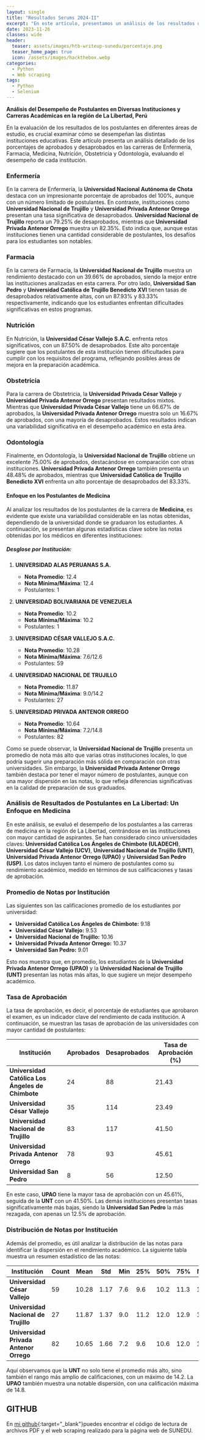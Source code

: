 ```yaml
---
layout: single
title: "Resultados Serums 2024-II"
excerpt: "En este artículo, presentamos un análisis de los resultados de los postulantes en diversas carreras en la región de **La Libertad, Perú**. El estudio se basa en datos de estudiantes para cada una de las seis carreras analizadas. Nos centraremos especialmente en los resultados de los postulantes de **Medicina**, detallando el rendimiento de acuerdo con la institución donde se graduaron."
date: 2023-11-26
classes: wide
header:
  teaser: assets/images/htb-writeup-sunedu/porcentaje.png
  teaser_home_page: true
  icon: /assets/images/hackthebox.webp
categories:
  - Python
  - Web scraping
tags:  
  - Python
  - Selenium
---
```


**Análisis del Desempeño de Postulantes en Diversas Instituciones y Carreras Académicas en la región de La Libertad, Perú**

En la evaluación de los resultados de los postulantes en diferentes áreas de estudio, es crucial examinar cómo se desempeñan las distintas instituciones educativas. Este artículo presenta un análisis detallado de los porcentajes de aprobados y desaprobados en las carreras de Enfermería, Farmacia, Medicina, Nutrición, Obstetricia y Odontología, evaluando el desempeño de cada institución.

### **Enfermería**

En la carrera de Enfermería, la **Universidad Nacional Autónoma de Chota** destaca con un impresionante porcentaje de aprobados del 100%, aunque con un número limitado de postulantes. En contraste, instituciones como **Universidad Nacional de Trujillo** y **Universidad Privada Antenor Orrego** presentan una tasa significativa de desaprobados. **Universidad Nacional de Trujillo** reporta un 79.25% de desaprobados, mientras que **Universidad Privada Antenor Orrego** muestra un 82.35%. Esto indica que, aunque estas instituciones tienen una cantidad considerable de postulantes, los desafíos para los estudiantes son notables.

### **Farmacia**

En la carrera de Farmacia, la **Universidad Nacional de Trujillo** muestra un rendimiento destacado con un 39.66% de aprobados, siendo la mejor entre las instituciones analizadas en esta carrera. Por otro lado, **Universidad San Pedro** y **Universidad Católica de Trujillo Benedicto XVI** tienen tasas de desaprobados relativamente altas, con un 87.93% y 83.33% respectivamente, indicando que los estudiantes enfrentan dificultades significativas en estos programas.

### **Nutrición**

En Nutrición, la **Universidad César Vallejo S.A.C.** enfrenta retos significativos, con un 87.50% de desaprobados. Este alto porcentaje sugiere que los postulantes de esta institución tienen dificultades para cumplir con los requisitos del programa, reflejando posibles áreas de mejora en la preparación académica.

### **Obstetricia**

Para la carrera de Obstetricia, la **Universidad Privada César Vallejo** y **Universidad Privada Antenor Orrego** presentan resultados mixtos. Mientras que **Universidad Privada César Vallejo** tiene un 66.67% de aprobados, la **Universidad Privada Antenor Orrego** muestra solo un 16.67% de aprobados, con una mayoría de desaprobados. Estos resultados indican una variabilidad significativa en el desempeño académico en esta área.

### **Odontología**

Finalmente, en Odontología, la **Universidad Nacional de Trujillo** obtiene un excelente 75.00% de aprobados, destacándose en comparación con otras instituciones. **Universidad Privada Antenor Orrego** también presenta un 48.48% de aprobados, mientras que **Universidad Católica de Trujillo Benedicto XVI** enfrenta un alto porcentaje de desaprobados del 83.33%.

#### Enfoque en los Postulantes de Medicina

Al analizar los resultados de los postulantes de la carrera de **Medicina**, es evidente que existe una variabilidad considerable en las notas obtenidas, dependiendo de la universidad donde se graduaron los estudiantes. A continuación, se presentan algunas estadísticas clave sobre las notas obtenidas por los médicos en diferentes instituciones:

##### Desglose por Institución:

1. **UNIVERSIDAD ALAS PERUANAS S.A.**
   - **Nota Promedio**: 12.4
   - **Nota Mínima/Máxima**: 12.4
   - Postulantes: 1

2. **UNIVERSIDAD BOLIVARIANA DE VENEZUELA**
   - **Nota Promedio**: 10.2
   - **Nota Mínima/Máxima**: 10.2
   - Postulantes: 1

3. **UNIVERSIDAD CÉSAR VALLEJO S.A.C.**
   - **Nota Promedio**: 10.28
   - **Nota Mínima/Máxima**: 7.6/12.6
   - Postulantes: 59

4. **UNIVERSIDAD NACIONAL DE TRUJILLO**
   - **Nota Promedio**: 11.87
   - **Nota Mínima/Máxima**: 9.0/14.2
   - Postulantes: 27

5. **UNIVERSIDAD PRIVADA ANTENOR ORREGO**
   - **Nota Promedio**: 10.64
   - **Nota Mínima/Máxima**: 7.2/14.8
   - Postulantes: 82

Como se puede observar, la **Universidad Nacional de Trujillo** presenta un promedio de nota más alto que varias otras instituciones locales, lo que podría sugerir una preparación más sólida en comparación con otras universidades. Sin embargo, la **Universidad Privada Antenor Orrego** también destaca por tener el mayor número de postulantes, aunque con una mayor dispersión en las notas, lo que refleja diferencias significativas en la calidad de preparación de sus graduados.

### Análisis de Resultados de Postulantes en La Libertad: Un Enfoque en Medicina

En este análisis, se evaluó el desempeño de los postulantes a las carreras de medicina en la región de La Libertad, centrándose en las instituciones con mayor cantidad de aspirantes. Se han considerado cinco universidades claves: **Universidad Católica Los Ángeles de Chimbote (ULADECH)**, **Universidad César Vallejo (UCV)**, **Universidad Nacional de Trujillo (UNT)**, **Universidad Privada Antenor Orrego (UPAO)** y **Universidad San Pedro (USP)**. Los datos incluyen tanto el número de postulantes como su rendimiento académico, medido en términos de sus calificaciones y tasas de aprobación.

### Promedio de Notas por Institución

Las siguientes son las calificaciones promedio de los estudiantes por universidad:

- **Universidad Católica Los Ángeles de Chimbote:** 9.18
- **Universidad César Vallejo:** 9.53
- **Universidad Nacional de Trujillo:** 10.16
- **Universidad Privada Antenor Orrego:** 10.37
- **Universidad San Pedro:** 9.01

Esto nos muestra que, en promedio, los estudiantes de la **Universidad Privada Antenor Orrego (UPAO)** y la **Universidad Nacional de Trujillo (UNT)** presentan las notas más altas, lo que sugiere un mejor desempeño académico.

### Tasa de Aprobación

La tasa de aprobación, es decir, el porcentaje de estudiantes que aprobaron el examen, es un indicador clave del rendimiento de cada institución. A continuación, se muestran las tasas de aprobación de las universidades con mayor cantidad de postulantes:

| Institución                                         | Aprobados | Desaprobados | Tasa de Aprobación (%) |
|-----------------------------------------------------|-----------|--------------|------------------------|
| **Universidad Católica Los Ángeles de Chimbote**     | 24        | 88           | 21.43                  |
| **Universidad César Vallejo**                        | 35        | 114          | 23.49                  |
| **Universidad Nacional de Trujillo**                | 83        | 117          | 41.50                  |
| **Universidad Privada Antenor Orrego**              | 78        | 93           | 45.61                  |
| **Universidad San Pedro**                            | 8         | 56           | 12.50                  |

En este caso, **UPAO** tiene la mayor tasa de aprobación con un 45.61%, seguida de la **UNT** con un 41.50%. Las demás instituciones presentan tasas significativamente más bajas, siendo la **Universidad San Pedro** la más rezagada, con apenas un 12.5% de aprobación.

### Distribución de Notas por Institución

Además del promedio, es útil analizar la distribución de las notas para identificar la dispersión en el rendimiento académico. La siguiente tabla muestra un resumen estadístico de las notas:

| Institución                        | Count | Mean  | Std   | Min  | 25%  | 50%  | 75%  | Max  |
|------------------------------------|-------|-------|-------|------|------|------|------|------|
| **Universidad César Vallejo**       | 59    | 10.28 | 1.17  | 7.6  | 9.6  | 10.2 | 11.3 | 12.6 |
| **Universidad Nacional de Trujillo**| 27    | 11.87 | 1.37  | 9.0  | 11.2 | 12.0 | 12.9 | 14.2 |
| **Universidad Privada Antenor Orrego** | 82 | 10.65 | 1.66  | 7.2  | 9.6  | 10.6 | 12.0 | 14.8 |

Aquí observamos que la **UNT** no solo tiene el promedio más alto, sino también el rango más amplio de calificaciones, con un máximo de 14.2. La **UPAO** también muestra una notable dispersión, con una calificación máxima de 14.8.

## __GITHUB__
En [mi github](https://github.com/davidsosaolea/){:target="_blank"}puedes encontrar el código de lectura de archivos PDF y el web scraping realizado para la página web de SUNEDU.